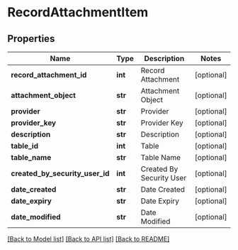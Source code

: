# RecordAttachmentItem

## Properties
Name | Type | Description | Notes
------------ | ------------- | ------------- | -------------
**record_attachment_id** | **int** | Record Attachment | [optional] 
**attachment_object** | **str** | Attachment Object | [optional] 
**provider** | **str** | Provider | [optional] 
**provider_key** | **str** | Provider Key | [optional] 
**description** | **str** | Description | [optional] 
**table_id** | **int** | Table | [optional] 
**table_name** | **str** | Table Name | [optional] 
**created_by_security_user_id** | **int** | Created By Security User | [optional] 
**date_created** | **str** | Date Created | [optional] 
**date_expiry** | **str** | Date Expiry | [optional] 
**date_modified** | **str** | Date Modified | [optional] 

[[Back to Model list]](../README.md#documentation-for-models) [[Back to API list]](../README.md#documentation-for-api-endpoints) [[Back to README]](../README.md)


